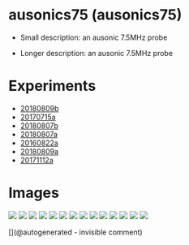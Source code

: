 # ausonics75 (ausonics75)

* Small description: an ausonic 7.5MHz probe

* Longer description: an ausonic 7.5MHz probe

# Experiments

* [20180809b](/include/experiments/auto/20180809b.md)
* [20170715a](/include/experiments/auto/20170715a.md)
* [20180807b](/include/experiments/auto/20180807b.md)
* [20180807a](/include/experiments/auto/20180807a.md)
* [20160822a](/include/experiments/auto/20160822a.md)
* [20180809a](/include/experiments/auto/20180809a.md)
* [20171112a](/include/experiments/auto/20171112a.md)
# Images

![](/include/images/ausonics75/P_20180809_192257.jpg)
![](/include/images/ausonics75/P_20180809_192216.jpg)
![](/include/images/ausonics75/P_20180809_192123.jpg)
![](/include/images/ausonics75/P_20180809_192050.jpg)
![](/include/images/ausonics75/P_20180809_191957.jpg)
![](/include/images/ausonics75/P_20180809_193235.jpg)
![](/include/images/ausonics75/P_20180809_191946.jpg)
![](/include/images/ausonics75/P_20180809_193102.jpg)
![](/include/images/ausonics75/P_20180809_192848.jpg)
![](/include/images/ausonics75/P_20180809_191926.jpg)
![](/include/images/ausonics75/P_20180809_191913.jpg)
![](/include/images/ausonics75/P_20180809_192920.jpg)
![](/include/images/ausonics75/P_20180809_192206.jpg)
![](/include/images/ausonics75/P_20180809_191919.jpg)


[](@autogenerated - invisible comment)